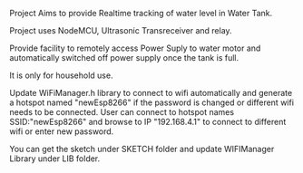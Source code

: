 Project Aims to provide Realtime tracking of water level in Water Tank.

Project uses NodeMCU, Ultrasonic Transreceiver and relay.

Provide facility to remotely access Power Suply to water motor and automatically switched off power supply once the tank is full.

It is only for household use.

Update WiFiManager.h library to connect to wifi automatically and generate a hotspot named "newEsp8266" if the password is changed or different wifi needs to be connected.
User can connect to hotspot names SSID:"newEsp8266" and browse to IP "192.168.4.1" to connect to different wifi or enter new password.

You can get the sketch under SKETCH folder and update WIFIManager Library under LIB folder.

